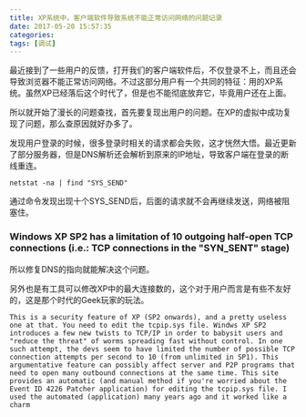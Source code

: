 ```yaml
---
title: XP系统中，客户端软件导致系统不能正常访问网络的问题记录
date: 2017-05-20 15:57:35
categories:
tags: [调试]
---
```

最近接到了一些用户的反馈，打开我们的客户端软件后，不仅登录不上，而且还会导致浏览器不能正常访问网络。不过这部分用户有一个共同的特征：用的XP系统。虽然XP已经落后这个时代了，但是也不能彻底放弃它，毕竟用户还在上面。

所以就开始了漫长的问题查找，首先要复现出用户的问题。在XP的虚拟中成功复现了问题，那么查原因就好办多了。

<!--more-->
发现用户登录的时候，很多登录时相关的请求都会失败，这才恍然大悟。最近更新了部分服务器，但是DNS解析还会解析到原来的IP地址，导致客户端在登录的断线重连。

```
netstat -na | find "SYS_SEND"
```
通过命令发现出现十个SYS_SEND后，后面的请求就不会再继续发送，网络被阻塞住。

### Windows XP SP2 has a limitation of 10 outgoing half-open TCP connections (i.e.: TCP connections in the "SYN_SENT" stage)

所以修复DNS的指向就能解决这个问题。

另外也是有工具可以修改XP中的最大连接数的，这个对于用户而言是有些不友好的，这是那个时代的Geek玩家的玩法。

`This is a security feature of XP (SP2 onwards), and a pretty useless one at that. You need to edit the tcpip.sys file. Windws XP SP2 introduces a few new twists to TCP/IP in order to babysit users and "reduce the threat" of worms spreading fast without control. In one such attempt, the devs seem to have limited the number of possible TCP connection attempts per second to 10 (from unlimited in SP1). This argumentative feature can possibly affect server and P2P programs that need to open many outbound connections at the same time. This site provides an automatic (and manual method if you're worried about the Event ID 4226 Patcher application) for editing the tcpip.sys file. I used the automated (application) many years ago and it worked like a charm`
